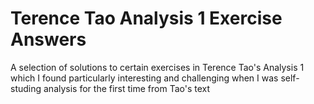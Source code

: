 # Terence Tao Analysis 1 Exercise Answers
A selection of solutions to certain exercises in Terence Tao's Analysis 1 which I found particularly interesting and challenging when I was self-studing analysis
for the first time from Tao's text
